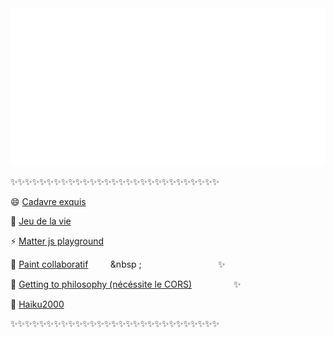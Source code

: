 <img src="svg.svg">

✨✨✨✨✨✨✨✨✨✨✨✨✨✨✨✨✨✨✨✨✨✨✨✨✨✨✨✨✨

😄 [Cadavre exquis](https://chill.exemple.xyz/)

🌱 [Jeu de la vie](http://game-of-floune.herokuapp.com/)

⚡ [Matter js playground](http://regarde.surge.sh)

🔭 [Paint collaboratif](https://megapaint.herokuapp.com/) &nbsp; &nbsp; &nbsp; &nbsp; &nbsp ;&nbsp; &nbsp; &nbsp; &nbsp; &nbsp; &nbsp; &nbsp; &nbsp; &nbsp; &nbsp; &nbsp; &nbsp; &nbsp; &nbsp; &nbsp; &nbsp;✨

💬 [Getting to philosophy (nécéssite le CORS)](http://get-to-philosophy.surge.sh/) &nbsp; &nbsp; &nbsp; &nbsp; &nbsp; &nbsp; &nbsp; &nbsp; ✨

🤔 [Haiku2000](https://haiku2000.herokuapp.com/)

✨✨✨✨✨✨✨✨✨✨✨✨✨✨✨✨✨✨✨✨✨✨✨✨✨✨✨✨✨

